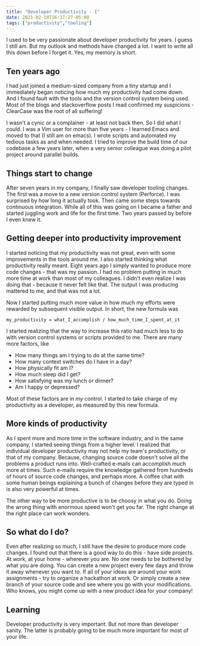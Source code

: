 ```yaml
---
title: "Developer Productivity - I"
date: 2021-02-10T16:37:27-05:00
tags: ["productivity","tooling"]
---
```


I used to be very passionate about developer productivity for years. I guess I still am. But my outlook and methods have changed a lot. I want to write all this down before I forget it. Yes, my memory is short.

## Ten years ago

I had just joined a medium-sized company from a tiny startup and I immediately began noticing how much my productivity had come down. And I found fault with the tools and the version control system being used. Most of the blogs and stackoverflow posts I read confirmed my suspicions - ClearCase was the root of all suffering!

I wasn't a cynic or a complainer - at least not back then. So I did what I could. I was a Vim user for more than five years - I learned Emacs and moved to that (I still am on emacs). I wrote scripts and automated my tedious tasks as and when needed. I tried to improve the build time of our codebase a few years later, when a very senior colleague was doing a pilot project around parallel builds.

## Things start to change

After seven years in my company, I finally saw developer tooling changes. The first was a move to a new version control system (Perforce). I was surprised by how long it actually took. Then came some steps towards continuous integration. While all of this was going on I became a father and started juggling work and life for the first time. Two years passed by before I even knew it.

## Getting deeper into productivity improvement

I started noticing that my productivity was not great, even with some improvements in the tools around me. I also started thinking what productivity really meant. Eight years ago I simply wanted to produce more code changes - that was my passion. I had no problem putting in much more time at work than most of my colleagues. I didn't even realize I was doing that - because it never felt like that. The output I was producing mattered to me, and that was not a lot.

Now I started putting much more value in how much my efforts were rewarded by subsequent visible output.
In short, the new formula was

```
my_productivity = what_I_accomplish / how_much_time_I_spent_at_it
```

I started realizing that the way to increase this ratio had much less to do with version control systems or scripts provided to me. There are many more factors, like

* How many things am I trying to do at the same time?
* How many context switches do I have in a day?
* How physically fit am I?
* How much sleep did I get?
* How satisfying was my lunch or dinner?
* Am I happy or depressed?

Most of these factors are in _my_ control. I started to take charge of my productivity as a developer, as measured by this new formula.

## More kinds of productivity

As I spent more and more time in the software industry, and in the same company, I started seeing things from a higher level. I realized that individual developer productivity may not help my team's productivity, or that of my company. Because, changing source code doesn't solve all the problems a product runs into. Well-crafted e-mails can accomplish much more at times. Such e-mails require the knowledge gathered from hundreds of hours of source code changes, and perhaps more. A coffee chat with some human beings explaining a bunch of changes before they are typed in is also very powerful at times.

The other way to be more productive is to be choosy in what you do. Doing the wrong thing with enormous speed won't get you far. The right change at the right place can work wonders.

## So what do I do?

Even after realizing so much, I still have the desire to produce more code changes. I found out that there is a good way to do this - have side projects. At work, at your home - wherever you are. No one needs to be bothered by what you are doing. You can create a new project every few days and throw it away whenever you want to. If all of your ideas are around your work assignments - try to organize a hackathon at work. Or simply create a new branch of your source code and see where you go with your modifications. Who knows, you might come up with a new product idea for your company!

## Learning

Developer productivity is very important. But not more than developer sanity. The latter is probably going to be much more important for most of your life.
